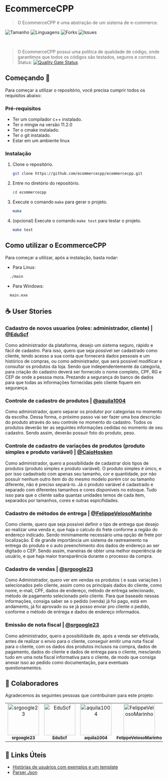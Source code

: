 # EcommerceCPP

> O EcommerceCPP é uma abstração de um sistema de e-commerce.

![Tamanho](https://img.shields.io/github/repo-size/ecommercecpp/ecommercecpp?style=for-the-badge)
![Linguagens](https://img.shields.io/github/languages/count/ecommercecpp/ecommercecpp?style=for-the-badge)
![Forks](https://img.shields.io/github/forks/ecommercecpp/ecommercecpp?style=for-the-badge)
![Issues](https://img.shields.io/github/issues/ecommercecpp/ecommercecpp?style=for-the-badge)

<br/>

> O EcommerceCPP possui uma política de qualidade de código, onde garantimos que todos os códigos são testados, seguros e corretos. Status:  [![Quality Gate Status](https://sonarcloud.io/api/project_badges/measure?project=ecommercecpp_ecommercecpp&metric=alert_status)](https://sonarcloud.io/summary/new_code?id=ecommercecpp_ecommercecpp)

## Começando 🚀

Para começar a utilizar o repositório, você precisa cumprir todos os requisitos abaixo:

### Pré-requisitos

- Ter um compilador c++ instalado.
- Ter o mingw na versão 11.2.0
- Ter o cmake instalado.
- Ter o git instalado.
- Estar em um ambiente linux

### Instalação

1. Clone o repositório.
   ```sh
   git clone https://github.com/ecommercecpp/ecommercecpp.git
   ```
2. Entre no diretório do repositório.
    ```sh
    cd ecommercecpp
    ```
3. Execute o comando `make` para gerar o projeto.
    ```sh
    make
    ```

4. (opcional) Execute o comando `make test` para testar o projeto.
    ```sh
    make test
    ```

## Como utilizar o EcommerceCPP

Para começar a utilizar, após a instalação, basta rodar:

- Para Linux:

```sh
  ./main
```
- Para Windows:

```sh
  main.exe
```

## ☕ User Stories
    
### Cadastro de novos usuarios (roles: administrador, cliente) | [@EduScf](https://github.com/EduScf)

Como administrador da plataforma, desejo um sistema seguro, rápido e fácil de cadastro. Para isso, quero que seja possível ser cadastrado como cliente, tendo acesso a sua conta que fornecerá dados pessoais e um histórico de compras, ou como administrador, que será possível modificar e consultar os produtos da loja. Sendo que independentemente da categoria, para criação do cadastro deverá ser fornecido o nome completo, CPF, RG e CEP de onde a pessoa mora. Prezando a segurança do banco de dados para que todas as informações fornecidas pelo cliente fiquem em segurança.

### Controle de cadastro de produtos | [@aquila1004](https://github.com/aquila1004)

Como administrador, quero separar os produtor por categorias no momento da escolha. Dessa forma, o próximo passo vai ser fazer uma boa descrição do produto através do seu controle no momento do cadastro. Todos os produtos deverão ter as seguintes informações cedidas no momento de seu cadastro. Sendo assim, deverão possuir foto do produto, peso.


### Controle de cadastro de variações de produtos (produto simples e produto variável) | [@CaioHosken](https://github.com/CaioHosken)

Como administrador, quero a possibilidade de cadastrar dois tipos de produtos (produto simples e produto variável). O produto simples é único, e por isso cadastrado com apenas seu tamanho, cor e quantidade, por não possuir nenhum outro item do do mesmo modelo porém cor ou tamanho diferente, não é preciso separá-lo. Já o produto variável é cadastrado e separado com diferentes tamanhos e cores disponíveis no estoque. Tudo isso para que o cliente saiba quantas unidades temos de cada item, separados por tamanhos, cores e outras espicifidades.

### Cadastro de métodos de entrega | [@FelippeVelosoMarinho](https://github.com/FelippeVelosoMarinho)

Como cliente, quero que seja possível definir o tipo de entrega que desejo ao realizar uma venda e, que haja o calculo do frete conforme a região do endereço indicado. Sendo minimamente necessário uma opção de frete por localização. É de grande importância um sistema de rastreamento na entrega do produto e o auto preenchimento dos dados de endereço ao ser digitado o CEP. Sendo assim, maneiras de obter uma melhor experiência de usuário, e que haja maior transparência durante o processo da compra.

### Cadastro de vendas | [@srgoogle23](https://github.com/srgoogle23)

Como Administrador, quero ver em vendas os produtos ( e suas variações ) selecionados pelo cliente, assim como os principais dados do cliente, como nome, e-mail, CPF, dados de endereço, método de entrega selecionado, método de pagamento selecionado pelo cliente. Para que baseado nessas informações, consiga saber se o pedido (venda) já foi pago, está em andamento, já foi aprovado ou se já posso enviar pro cliente o pedido, conforme o método de entrega e dados de endereço informados.

### Emissão de nota fiscal | [@srgoogle23](https://github.com/srgoogle23)

Como administrador, quero a possibilidade de, após a venda ser efetivada, antes de realizar o envio para o cliente, conseguir emitir uma nota fiscal para o cliente, com os dados dos produtos inclusos na compra, dados de pagamento, dados do cliente e dados de entrega para o cliente, mesclando tudo em uma nota fiscal informativa para o cliente, de modo que consiga anexar isso ao pedido como documentação, para eventuais questionamentos.
## 🤝 Colaboradores

Agradecemos às seguintes pessoas que contribuíram para este projeto:

<table>
  <tr>
    <td align="center">
      <a href="#">
        <img src="https://avatars3.githubusercontent.com/u/62403037" width="100px;" alt="srgoogle23"/><br>
        <sub>
          <b>srgoogle23</b>
        </sub>
      </a>
    </td>
    <td align="center">
      <a href="#">
        <img src="https://avatars3.githubusercontent.com/u/102927669" width="100px;" alt="EduScf"/><br>
        <sub>
          <b>EduScf</b>
        </sub>
      </a>
    </td>
    <td align="center">
      <a href="#">
        <img src="https://avatars3.githubusercontent.com/u/97201817" width="100px;" alt="aquila1004"/><br>
        <sub>
          <b>aquila1004</b>
        </sub>
      </a>
    </td>
    <td align="center">
      <a href="#">
        <img src="https://avatars3.githubusercontent.com/u/60450622" width="100px;" alt="FelippeVelosoMarinho"/><br>
        <sub>
          <b>FelippeVelosoMarinho</b>
        </sub>
      </a>
    </td>
    <td align="center">
      <a href="#">
        <img src="https://avatars3.githubusercontent.com/u/97640125" width="100px;" alt="CaioHosken"/><br>
        <sub>
          <b>CaioHosken</b>
        </sub>
      </a>
    </td>
  </tr>
</table>


## 🔗 Links Úteis

- [Histórias de usuários com exemplos e um template](https://www.atlassian.com/br/agile/project-management/user-stories)
- [Parser Json](https://github.com/eteran/cpp-json)
